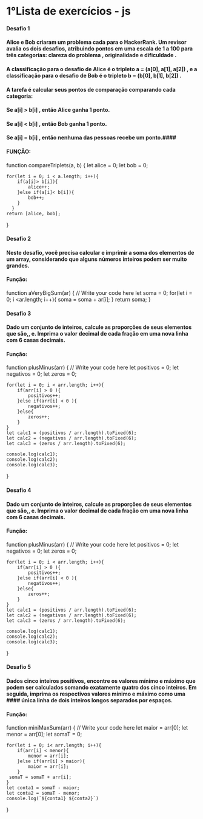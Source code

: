 # 1°Lista de exercícios - js #

#### Desafio 1 #
#### Alice e Bob criaram um problema cada para o HackerRank. Um revisor avalia os dois desafios, atribuindo pontos em uma escala de 1 a 100 para três categorias: clareza do problema , originalidade e dificuldade . ####
#### A classificação para o desafio de Alice é o tripleto a = (a[0], a[1], a[2]) , e a classificação para o desafio de Bob é o tripleto b = (b[0], b[1], b[2]) . ####
#### A tarefa é calcular seus pontos de comparação comparando cada categoria: ####
#### Se a[i] > b[i] , então Alice ganha 1 ponto. ####
#### Se a[i] < b[i] , então Bob ganha 1 ponto. ####
#### Se a[i] = b[i] , então nenhuma das pessoas recebe um ponto.####
#### FUNÇÃO: ####

function compareTriplets(a, b) {
 let alice = 0;
 let bob = 0;
    
    for(let i = 0; i < a.length; i++){
        if(a[i]> b[i]){
            alice++;
        }else if(a[i]< b[i]){
            bob++;
        }
      }
    return [alice, bob];
}

#### Desafio 2 ####
#### Neste desafio, você precisa calcular e imprimir a soma dos elementos de um array, considerando que alguns números inteiros podem ser muito grandes. ####
#### Função: ####

function aVeryBigSum(ar) {
    // Write your code here
    let soma = 0;
    for(let i = 0; i <ar.length; i++){
        soma = soma + ar[i];
    }
    return soma;
}

#### Desafio 3 ####
#### Dado um conjunto de inteiros, calcule as proporções de seus elementos que são,, e. Imprima o valor decimal de cada fração em uma nova linha com 6 casas decimais. ####
#### Função:  ####

function plusMinus(arr) {
    // Write your code here
    let positivos = 0;
    let negativos = 0;
    let zeros = 0;
  
    
    for(let i = 0; i < arr.length; i++){
        if(arr[i] > 0 ){
            positivos++;
        }else if(arr[i] < 0 ){
            negativos++;
        }else{
            zeros++;
        }
    }
    let calc1 = (positivos / arr.length).toFixed(6);
    let calc2 = (negativos / arr.length).toFixed(6);
    let calc3 = (zeros / arr.length).toFixed(6);

    console.log(calc1);
    console.log(calc2);
    console.log(calc3);
}

#### Desafio 4 ####
#### Dado um conjunto de inteiros, calcule as proporções de seus elementos que são,, e. Imprima o valor decimal de cada fração em uma nova linha com 6 casas decimais. ####
#### Função: ####

function plusMinus(arr) {
    // Write your code here
    let positivos = 0;
    let negativos = 0;
    let zeros = 0;
  
    
    for(let i = 0; i < arr.length; i++){
        if(arr[i] > 0 ){
            positivos++;
        }else if(arr[i] < 0 ){
            negativos++;
        }else{
            zeros++;
        }
    }
    let calc1 = (positivos / arr.length).toFixed(6);
    let calc2 = (negativos / arr.length).toFixed(6);
    let calc3 = (zeros / arr.length).toFixed(6);

    console.log(calc1);
    console.log(calc2);
    console.log(calc3);
}

#### Desafio 5 ####
#### Dados cinco inteiros positivos, encontre os valores mínimo e máximo que podem ser calculados somando exatamente quatro dos cinco inteiros. Em seguida, imprima os respectivos valores mínimo e máximo como uma #### única linha de dois inteiros longos separados por espaços. ####
#### Função: ####

function miniMaxSum(arr) {
    // Write your code here
    let maior = arr[0];
    let menor = arr[0];
    let somaT = 0;
    
    for(let i = 0; i< arr.length; i++){
        if(arr[i] < menor){
            menor = arr[i];
        }else if(arr[i] > maior){
            maior = arr[i];
        }
     somaT = somaT + arr[i]; 
    }
    let conta1 = somaT - maior;
    let conta2 = somaT - menor;
    console.log(`${conta1} ${conta2}`)
}
